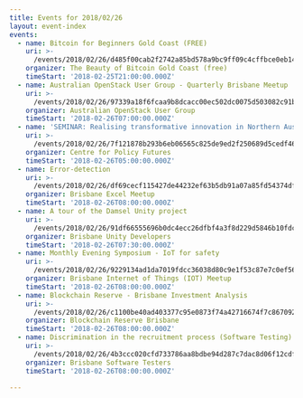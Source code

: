 ```yaml
---
title: Events for 2018/02/26
layout: event-index
events:
  - name: Bitcoin for Beginners Gold Coast (FREE)
    uri: >-
      /events/2018/02/26/d485f00cab2f2742a85bd578a9bc9ff09c4cffbce0eb14b1e5231a139dfe459a
    organizer: The Beauty of Bitcoin Gold Coast (free)
    timeStart: '2018-02-25T21:00:00.000Z'
  - name: Australian OpenStack User Group - Quarterly Brisbane Meetup
    uri: >-
      /events/2018/02/26/97339a18f6fcaa9b8dcacc00ec502dc0075d503082c91bf1deb7065422df8457
    organizer: Australian OpenStack User Group
    timeStart: '2018-02-26T07:00:00.000Z'
  - name: 'SEMINAR: Realising transformative innovation in Northern Australia'
    uri: >-
      /events/2018/02/26/7f121878b293b6eb06565c825de9ed2f250689d5cedf461719fa6b0253468a7e
    organizer: Centre for Policy Futures
    timeStart: '2018-02-26T05:00:00.000Z'
  - name: Error-detection
    uri: >-
      /events/2018/02/26/df69cecf115427de44232ef63b5db91a07a85fd54374dfe6b6232f26eb0f5f27
    organizer: Brisbane Excel Meetup
    timeStart: '2018-02-26T08:00:00.000Z'
  - name: A tour of the Damsel Unity project
    uri: >-
      /events/2018/02/26/91df66555696b0dc4ecc26dfbf4a3f8d229d5846b10fdc37f3a3d4a85781086a
    organizer: Brisbane Unity Developers
    timeStart: '2018-02-26T07:30:00.000Z'
  - name: Monthly Evening Symposium - IoT for safety
    uri: >-
      /events/2018/02/26/9229134ad1da7019fdcc36038d80c9e1f53c87e7c0ef5687b6633f238bbe7e7c
    organizer: Brisbane Internet of Things (IOT) Meetup
    timeStart: '2018-02-26T08:00:00.000Z'
  - name: Blockchain Reserve - Brisbane Investment Analysis
    uri: >-
      /events/2018/02/26/c1100be40ad403377c95e0873f74a42716674f7c8670924368ffed3f4a1e15d1
    organizer: Blockchain Reserve Brisbane
    timeStart: '2018-02-26T08:00:00.000Z'
  - name: Discrimination in the recruitment process (Software Testing)
    uri: >-
      /events/2018/02/26/4b3ccc020cfd733786aa8bdbe94d287c7dac8d06f12cdf02a7ba6aa752ef6ca7
    organizer: Brisbane Software Testers
    timeStart: '2018-02-26T08:00:00.000Z'

---
```

